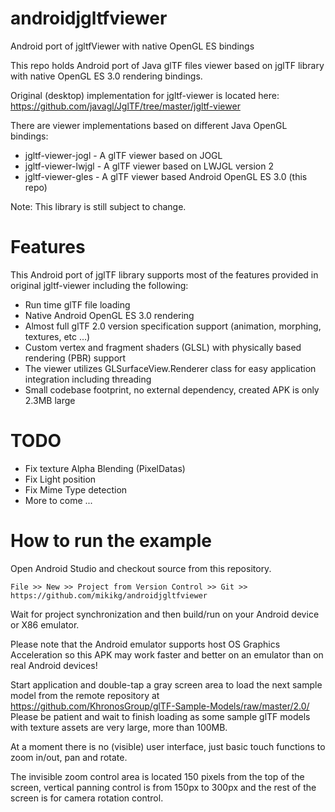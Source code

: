 # androidjgltfviewer

Android port of jgltfViewer with native OpenGL ES bindings

This repo holds Android port of Java glTF files viewer based on jglTF library with native OpenGL ES 3.0 rendering bindings.

Original (desktop) implementation for jgltf-viewer is located here:
https://github.com/javagl/JglTF/tree/master/jgltf-viewer

There are viewer implementations based on different Java OpenGL bindings:

- jgltf-viewer-jogl - A glTF viewer based on JOGL
- jgltf-viewer-lwjgl - A glTF viewer based on LWJGL version 2
- jgltf-viewer-gles - A glTF viewer based Android OpenGL ES 3.0 (this repo)

Note: This library is still subject to change.

# Features

This Android port of jglTF library supports most of the features provided in original jgltf-viewer including the following:

- Run time glTF file loading
- Native Android OpenGL ES 3.0 rendering
- Almost full glTF 2.0 version specification support (animation, morphing, textures, etc ...)
- Custom vertex and fragment shaders (GLSL) with physically based rendering (PBR) support
- The viewer utilizes GLSurfaceView.Renderer class for easy application integration including threading
- Small codebase footprint, no external dependency, created APK is only 2.3MB large

# TODO
- Fix texture Alpha Blending (PixelDatas)
- Fix Light position
- Fix Mime Type detection
- More to come ...

# How to run the example 

Open Android Studio and checkout source from this repository.

```
File >> New >> Project from Version Control >> Git >> https://github.com/mikikg/androidjgltfviewer
```

Wait for project synchronization and then build/run on your Android device or X86 emulator.

Please note that the Android emulator supports host OS Graphics Acceleration so this APK may work faster and better on an emulator than on real Android devices!

Start application and double-tap a gray screen area to load the next sample model from the remote repository at https://github.com/KhronosGroup/glTF-Sample-Models/raw/master/2.0/
Please be patient and wait to finish loading as some sample glTF models with texture assets are very large, more than 100MB.

At a moment there is no (visible) user interface, just basic touch functions to zoom in/out, pan and rotate.

The invisible zoom control area is located 150 pixels from the top of the screen, vertical panning control is from 150px to 300px and the rest of the screen is for camera rotation control. 
